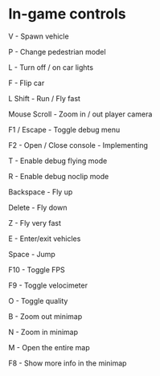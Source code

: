 # In-game controls

V - Spawn vehicle

P - Change pedestrian model

L - Turn off / on car lights

F - Flip car

L Shift - Run / Fly fast

Mouse Scroll - Zoom in / out player camera

F1 / Escape - Toggle debug menu

F2 - Open / Close console - Implementing

T - Enable debug flying mode

R - Enable debug noclip mode

Backspace - Fly up

Delete - Fly down

Z - Fly very fast

E - Enter/exit vehicles

Space - Jump

F10 - Toggle FPS

F9 - Toggle velocimeter

O - Toggle quality

B - Zoom out minimap

N - Zoom in minimap

M - Open the entire map

F8 - Show more info in the minimap